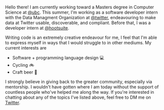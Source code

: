 Hello there! I am currently working toward a Masters degree in Computer Science at [@ubc](https://www.ubc.ca).
This summer, I'm working as a software developer intern with the Data Managment Organization at 
[@twitter](https://github.com/twitter), endeavouring to make data at Twitter usable, discoverable, and compliant.
Before that, I was a developer intern at [@hootsuite](hootsuite.com/).

Writing code is an extremely creative endeavour for me, I feel that I'm able to express myself in ways that I would struggle to in other mediums. My current interests are
* Software + programming language design 💻
* Cycling 🚲
* Craft beer 🍺

I strongly believe in giving back to the greater community, especially via mentorship. I wouldn't have gotten where I am today without the support of countless people who've helped me along the way. If you're interested in chatting about any of the topics I've listed above, feel free to DM me on [Twitter](https://twitter.com/yoo_hoo_yoo).
